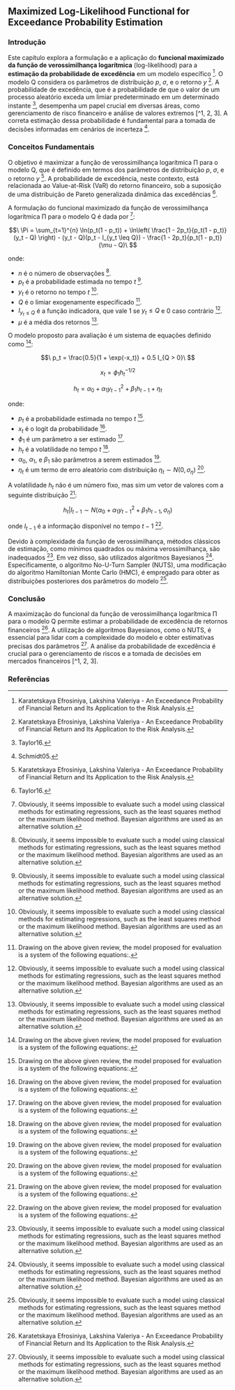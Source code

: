## Maximized Log-Likelihood Functional for Exceedance Probability Estimation

### Introdução
Este capítulo explora a formulação e a aplicação do **funcional maximizado da função de verossimilhança logarítmica** (log-likelihood) para a **estimação da probabilidade de excedência** em um modelo específico [^1]. O modelo Q considera os parâmetros de distribuição *p*, *σ*, e o retorno *y* [^1]. A probabilidade de excedência, que é a probabilidade de que o valor de um processo aleatório exceda um limiar predeterminado em um determinado instante [^3], desempenha um papel crucial em diversas áreas, como gerenciamento de risco financeiro e análise de valores extremos [^1, 2, 3]. A correta estimação dessa probabilidade é fundamental para a tomada de decisões informadas em cenários de incerteza [^2].

### Conceitos Fundamentais
O objetivo é maximizar a função de verossimilhança logarítmica Π para o modelo Q, que é definido em termos dos parâmetros de distribuição *p*, *σ*, e o retorno *y* [^1]. A probabilidade de excedência, neste contexto, está relacionada ao Value-at-Risk (VaR) do retorno financeiro, sob a suposição de uma distribuição de Pareto generalizada dinâmica das excedências [^3].

A formulação do funcional maximizado da função de verossimilhança logarítmica Π para o modelo Q é dada por [^5]:

$$\
\Pi = \sum_{t=1}^{n} \ln(p_t(1 - p_t)) + \ln\left( \frac{1 - 2p_t}{p_t(1 - p_t)} (y_t - Q) \right) - (y_t - Q)(p_t - I_{y_t \leq Q}) - \frac{1 - 2p_t}{p_t(1 - p_t)} (\mu - Q)\
$$

onde:
*   $n$ é o número de observações [^5].
*   $p_t$ é a probabilidade estimada no tempo $t$ [^5].
*   $y_t$ é o retorno no tempo $t$ [^5].
*   $Q$ é o limiar exogenamente especificado [^4].
*   $I_{y_t \leq Q}$ é a função indicadora, que vale 1 se $y_t \leq Q$ e 0 caso contrário [^5].
*   $\mu$ é a média dos retornos [^5].

O modelo proposto para avaliação é um sistema de equações definido como [^4]:

$$\
p_t = \frac{0.5}{1 + \exp(-x_t)} + 0.5 I_{Q > 0}\
$$

$$\
x_t = \phi_1 h_t^{-1/2}\
$$

$$\
h_t = \alpha_0 + \alpha_1 y_{t-1}^2 + \beta_1 h_{t-1} + \eta_t\
$$

onde:
*   $p_t$ é a probabilidade estimada no tempo $t$ [^4].
*   $x_t$ é o logit da probabilidade [^4].
*   $\phi_1$ é um parâmetro a ser estimado [^4].
*   $h_t$ é a volatilidade no tempo $t$ [^4].
*   $\alpha_0$, $\alpha_1$, e $\beta_1$ são parâmetros a serem estimados [^4].
*   $\eta_t$ é um termo de erro aleatório com distribuição $\eta_t \sim N(0, \sigma_{\eta})$ [^4].

A volatilidade $h_t$ não é um número fixo, mas sim um vetor de valores com a seguinte distribuição [^4]:

$$\
h_t | I_{t-1} \sim N(\alpha_0 + \alpha_1 y_{t-1}^2 + \beta_1 h_{t-1}, \sigma_{\eta})\
$$

onde $I_{t-1}$ é a informação disponível no tempo $t-1$ [^4].

Devido à complexidade da função de verossimilhança, métodos clássicos de estimação, como mínimos quadrados ou máxima verossimilhança, são inadequados [^5]. Em vez disso, são utilizados algoritmos Bayesianos [^5]. Especificamente, o algoritmo No-U-Turn Sampler (NUTS), uma modificação do algoritmo Hamiltonian Monte Carlo (HMC), é empregado para obter as distribuições posteriores dos parâmetros do modelo [^5].

### Conclusão
A maximização do funcional da função de verossimilhança logarítmica Π para o modelo Q permite estimar a probabilidade de excedência de retornos financeiros [^1]. A utilização de algoritmos Bayesianos, como o NUTS, é essencial para lidar com a complexidade do modelo e obter estimativas precisas dos parâmetros [^5]. A análise da probabilidade de excedência é crucial para o gerenciamento de riscos e a tomada de decisões em mercados financeiros [^1, 2, 3].

### Referências
[^1]: Karatetskaya Efrosiniya, Lakshina Valeriya - An Exceedance Probability of Financial Return and Its Application to the Risk Analysis.
[^2]: Schmidt05.
[^3]: Taylor16.
[^4]: Drawing on the above given review, the model proposed for evaluation is a system of the following equations:.
[^5]: Obviously, it seems impossible to evaluate such a model using classical methods for estimating regressions, such as the least squares method or the maximum likelihood method. Bayesian algorithms are used as an alternative solution.
<!-- END -->